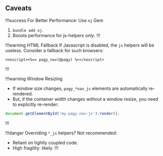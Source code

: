 ## Caveats

!!!success For Better Performance: Use `oj` Gem
1. `bundle add oj`.
2. Boosts performance for js-helpers *only*.
!!!

!!!warning HTML Fallback
If Javascript is disabled, the `js` helpers will be useless. 
Consider a fallback for such browsers: 

```erb
<noscript><%== pagy_nav(@pagy) %></noscript>
```
!!!

!!!warning Window Resizing
* If window size changes, `pagy_*nav_js` elements are automatically re-rendered.
* But, if the container width changes *without* a window resize, you need to explicitly re-render: 

```js
document.getElementById('my-pagy-nav-js').render();
```
!!!

!!!danger Overriding `*_js` helpers?
Not recommended: 

* Reliant on tightly coupled code.
* High fragility: likely.
!!!
